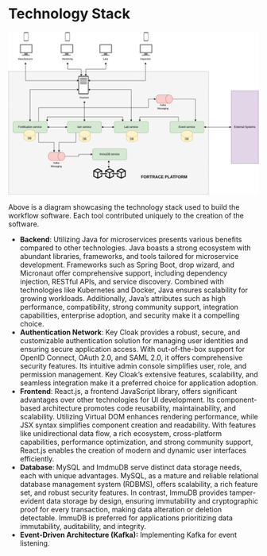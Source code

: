 # Technology Stack

#### &#x20;<a href="#toc422135887" id="toc422135887"></a>

![](../../../.gitbook/assets/7.png)

Above is a diagram showcasing the technology stack used to build the workflow software. Each tool contributed uniquely to the creation of the software.

* **Backend**: Utilizing Java for microservices presents various benefits compared to other technologies. Java boasts a strong ecosystem with abundant libraries, frameworks, and tools tailored for microservice development. Frameworks such as Spring Boot, drop wizard, and Micronaut offer comprehensive support, including dependency injection, RESTful APIs, and service discovery. Combined with technologies like Kubernetes and Docker, Java ensures scalability for growing workloads. Additionally, Java’s attributes such as high performance, compatibility, strong community support, integration capabilities, enterprise adoption, and security make it a compelling choice.
* **Authentication Network**: Key Cloak provides a robust, secure, and customizable authentication solution for managing user identities and ensuring secure application access. With out-of-the-box support for OpenID Connect, OAuth 2.0, and SAML 2.0, it offers comprehensive security features. Its intuitive admin console simplifies user, role, and permission management. Key Cloak’s extensive features, scalability, and seamless integration make it a preferred choice for application adoption.
* **Frontend**: React.js, a frontend JavaScript library, offers significant advantages over other technologies for UI development. Its component-based architecture promotes code reusability, maintainability, and scalability. Utilizing Virtual DOM enhances rendering performance, while JSX syntax simplifies component creation and readability. With features like unidirectional data flow, a rich ecosystem, cross-platform capabilities, performance optimization, and strong community support, React.js enables the creation of modern and dynamic user interfaces efficiently.
* **Database**: MySQL and ImdmuDB serve distinct data storage needs, each with unique advantages. MySQL, as a mature and reliable relational database management system (RDBMS), offers scalability, a rich feature set, and robust security features. In contrast, ImmuDB provides tamper-evident data storage by design, ensuring immutability and cryptographic proof for every transaction, making data alteration or deletion detectable. ImmuDB is preferred for applications prioritizing data immutability, auditability, and integrity.
* **Event-Driven Architecture (Kafka):** Implementing Kafka for event listening.
